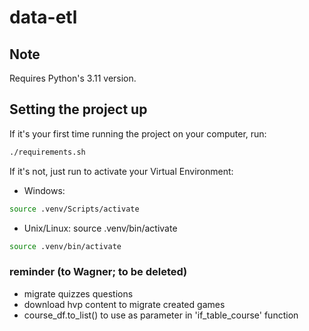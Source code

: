 # data-etl

## Note
Requires Python's 3.11 version.

## Setting the project up
If it's your first time running the project on your computer, run:
```bash
./requirements.sh
```

If it's not, just run to activate your Virtual Environment:

- Windows:
```bash
source .venv/Scripts/activate
```
- Unix/Linux:
source .venv/bin/activate
```bash
source .venv/bin/activate
```

### reminder (to Wagner; to be deleted)
- migrate quizzes questions
- download hvp content to migrate created games
- course_df.to_list() to use as parameter in 'if_table_course' function
